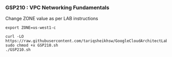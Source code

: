 ### GSP210 :  VPC Networking Fundamentals 

Change ZONE value as per LAB instructions 
```
export ZONE=us-west1-c
```

```
curl -LO https://raw.githubusercontent.com/tariqsheikhsw/GoogleCloudArchitectLabs/main/Solutions/GSP210.sh
sudo chmod +x GSP210.sh
./GSP210.sh
```



